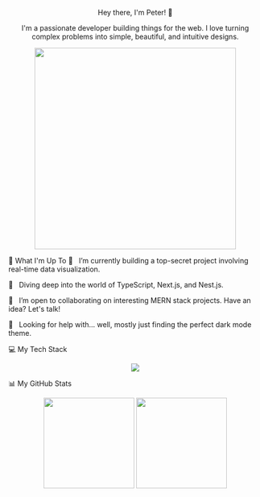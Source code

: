 <div align="center">

Hey there, I'm Peter! 👋
<p>I'm a passionate developer building things for the web. I love turning complex problems into simple, beautiful, and intuitive designs.</p>

<img src="https://www.google.com/search?q=https://media.giphy.com/media/v1.Y2lkPTc5MGI3NjExbDB2a2N0d2Z5d2h6dG5kaGZ6Z2Q0c2N6c2ZqZzRzM3p6a3h2c2NqZyZlcD12MV9pbnRlcm5hbF9naWZfYnlfaWQmY3Q9Zw/M9gbBd9hDx80E/giphy.gif" width="400" />

</div>

🚀 What I'm Up To
🔭   I’m currently building a top-secret project involving real-time data visualization.

🌱   Diving deep into the world of TypeScript, Next.js, and Nest.js.

👯   I’m open to collaborating on interesting MERN stack projects. Have an idea? Let's talk!

🤔   Looking for help with... well, mostly just finding the perfect dark mode theme.

💻 My Tech Stack
<p align="center">
<a href="https://skillicons.dev">
<img src="https://www.google.com/search?q=https://skillicons.dev/icons%3Fi%3Djs,ts,react,nextjs,nodejs,express,mongodb,tailwind,figma,git" />
</a>
</p>

📊 My GitHub Stats
<p align="center">
<img height="180em" src="https://github-readme-stats.vercel.app/api?username=Fridrex&show_icons=true&theme=dracula&include_all_commits=true&count_private=true"/>
<img height="180em" src="https://www.google.com/search?q=https://github-readme-stats.vercel.app/api/top-langs/%3Fusername%3DFridrex&layout=compact&langs_count=8&theme=dracula"/>
</p>
</p>
